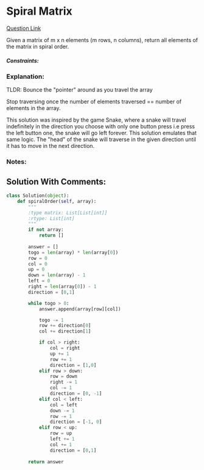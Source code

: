# Spiral Matrix

[Question Link](https://leetcode.com/problems/spiral-matrix/)  

Given a matrix of m x n elements (m rows, n columns), return all elements of the matrix in spiral order.  

##### Constraints:

### Explanation:
TLDR: Bounce the "pointer" around as you travel the array

Stop traversing once the number of elements traversed == number of elements in the array.  

This solution was inspired by the game Snake, where a snake will travel indefinitely in the direction you choose with only one button press i.e press the left button one, the snake will go left forever. This solution emulates that same logic. The "head" of the snake will traverse in the given direction until it has to move in the next direction.

### Notes:


## Solution With Comments:
```Python
class Solution(object):
    def spiralOrder(self, array):
        """
        :type matrix: List[List[int]]
        :rtype: List[int]
        """
        if not array:
            return []
        
        answer = []
        togo = len(array) * len(array[0])
        row = 0
        col = 0
        up = 0
        down = len(array) - 1
        left = 0
        right = len(array[0]) - 1
        direction = [0,1]

        while togo > 0:
            answer.append(array[row][col])

            togo -= 1
            row += direction[0]
            col += direction[1]

            if col > right:
                col = right
                up += 1
                row += 1
                direction = [1,0]
            elif row > down:
                row = down
                right -= 1
                col -= 1
                direction = [0, -1]
            elif col < left:
                col = left
                down -= 1
                row -= 1
                direction = [-1, 0]
            elif row < up:
                row = up
                left += 1
                col += 1
                direction = [0,1]
        
        return answer       
```
